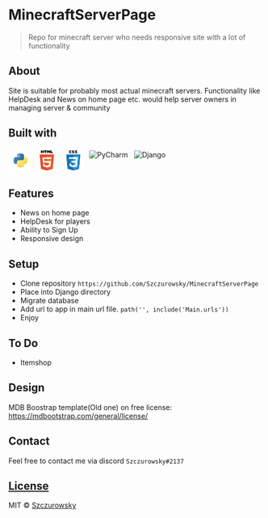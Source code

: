 # MinecraftServerPage

> Repo for minecraft server who needs responsive site with a lot of functionality
## About
Site is suitable for probably most actual minecraft servers. Functionality like HelpDesk and News on home page etc. would help server owners in managing server & community 

## Built with

<p align="left">
<img src="https://raw.githubusercontent.com/github/explore/80688e429a7d4ef2fca1e82350fe8e3517d3494d/topics/python/python.png" alt="Python" height="40" style="vertical-align:top; margin:4px">
<img src="https://raw.githubusercontent.com/github/explore/80688e429a7d4ef2fca1e82350fe8e3517d3494d/topics/html/html.png" alt="HTML" height="40" style="vertical-align:top; margin:4px">
<img src="https://raw.githubusercontent.com/github/explore/80688e429a7d4ef2fca1e82350fe8e3517d3494d/topics/css/css.png" alt="css" height="40" style="vertical-align:top; margin:4px">
<img src="https://external-preview.redd.it/68RuLLrsBdxbVJLxm3py3YoK6zX0aPIv3qttEhkb0_4.jpg?auto=webp&s=e2c12b1dc5be819f2f076f46454912a3c4bc3f2d" alt="PyCharm" height="40" style="vertical-align:top; margin:4px">
<img src="https://www.megiteam.pl/wp-content/uploads/2015/04/djangoicon-300x270.png" alt="Django" height="40" style="vertical-align:top; margin:4px">
</p>

## Features
- News on home page
- HelpDesk for players
- Ability to Sign Up
- Responsive design

## Setup
- Clone repository `https://github.com/Szczurowsky/MinecraftServerPage`
- Place into Django directory
- Migrate database  
- Add url to app in main url file. `path('', include('Main.urls'))`
- Enjoy

## To Do
- Itemshop

## Design
MDB Boostrap template(Old one) on free license: https://mdbootstrap.com/general/license/

## Contact
Feel free to contact me via discord `Szczurowsky#2137`

## [License](https://github.com/Szczurowsky/MinecraftServerPage/blob/main/LICENSE)

MIT © [Szczurowsky ](https://github.com/Szczurowsky)
